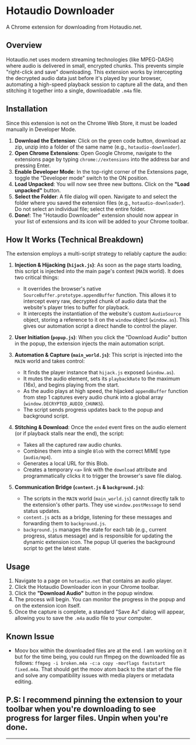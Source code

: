 # Hotaudio Downloader

A Chrome extension for downloading from Hotaudio.net.

## Overview

Hotaudio.net uses modern streaming technologies (like MPEG-DASH) where audio is delivered in small, encrypted chunks. This prevents simple "right-click and save" downloading. This extension works by intercepting the decrypted audio data just before it's played by your browser, automating a high-speed playback session to capture all the data, and then stitching it together into a single, downloadable `.m4a` file.


## Installation

Since this extension is not on the Chrome Web Store, it must be loaded manually in Developer Mode.

1.  **Download the Extension**: Click on the green code button, download az zip, unzip into a folder of the same name (e.g., `hotaudio-downloader`).
2.  **Open Chrome Extensions**: Open Google Chrome, navigate to the extensions page by typing `chrome://extensions` into the address bar and pressing Enter.
3.  **Enable Developer Mode**: In the top-right corner of the Extensions page, toggle the "Developer mode" switch to the ON position.
4.  **Load Unpacked**: You will now see three new buttons. Click on the **"Load unpacked"** button.
5.  **Select the Folder**: A file dialog will open. Navigate to and select the folder where you saved the extension files (e.g., `hotaudio-downloader`). Do not select an individual file; select the entire folder.
6.  **Done!**: The "Hotaudio Downloader" extension should now appear in your list of extensions and its icon will be added to your Chrome toolbar.


## How It Works (Technical Breakdown)

The extension employs a multi-script strategy to reliably capture the audio:

1.  **Injection & Hijacking (`hijack.js`)**: As soon as the page starts loading, this script is injected into the main page's context (`MAIN` world). It does two critical things:
    -   It overrides the browser's native `SourceBuffer.prototype.appendBuffer` function. This allows it to intercept every raw, decrypted chunk of audio data that the website's player tries to buffer for playback.
    -   It intercepts the instantiation of the website's custom `AudioSource` object, storing a reference to it on the `window` object (`window.as`). This gives our automation script a direct handle to control the player.

2.  **User Initiation (`popup.js`)**: When you click the "Download Audio" button in the popup, the extension injects the main automation script.

3.  **Automation & Capture (`main_world.js`)**: This script is injected into the `MAIN` world and takes control:
    -   It finds the player instance that `hijack.js` exposed (`window.as`).
    -   It mutes the audio element, sets its `playbackRate` to the maximum (16x), and begins playing from the start.
    -   As the audio plays at high speed, the hijacked `appendBuffer` function from step 1 captures every audio chunk into a global array (`window.DECRYPTED_AUDIO_CHUNKS`).
    -   The script sends progress updates back to the popup and background script.

4.  **Stitching & Download**: Once the `ended` event fires on the audio element (or if playback stalls near the end), the script:
    -   Takes all the captured raw audio chunks.
    -   Combines them into a single `Blob` with the correct MIME type (`audio/mp4`).
    -   Generates a local URL for this Blob.
    -   Creates a temporary `<a>` link with the `download` attribute and programmatically clicks it to trigger the browser's save file dialog.

5.  **Communication Bridge (`content.js` & `background.js`)**:
    -   The scripts in the `MAIN` world (`main_world.js`) cannot directly talk to the extension's other parts. They use `window.postMessage` to send status updates.
    -   `content.js` acts as a bridge, listening for these messages and forwarding them to `background.js`.
    -   `background.js` manages the state for each tab (e.g., current progress, status message) and is responsible for updating the dynamic extension icon. The popup UI queries the background script to get the latest state.

## Usage

1.  Navigate to a page on `hotaudio.net` that contains an audio player.
2.  Click the Hotaudio Downloader icon in your Chrome toolbar.
3.  Click the **"Download Audio"** button in the popup window.
4.  The process will begin. You can monitor the progress in the popup and on the extension icon itself.
5.  Once the capture is complete, a standard "Save As" dialog will appear, allowing you to save the `.m4a` audio file to your computer.

## Known Issue

- Moov box within the downloaded files are at the end. I am working on it but for the time being, you could run ffmpeg on the downloaded file as follows:
`ffmpeg -i broken.m4a -c:a copy -movflags faststart fixed.m4a`. That should get the moov atom back to the start of the file and solve any compatibility issues with media players or metadata editing.

## P.S: I recommend pinning the extension to your toolbar when you're downloading to see progress for larger files. Unpin when you're done.
---
